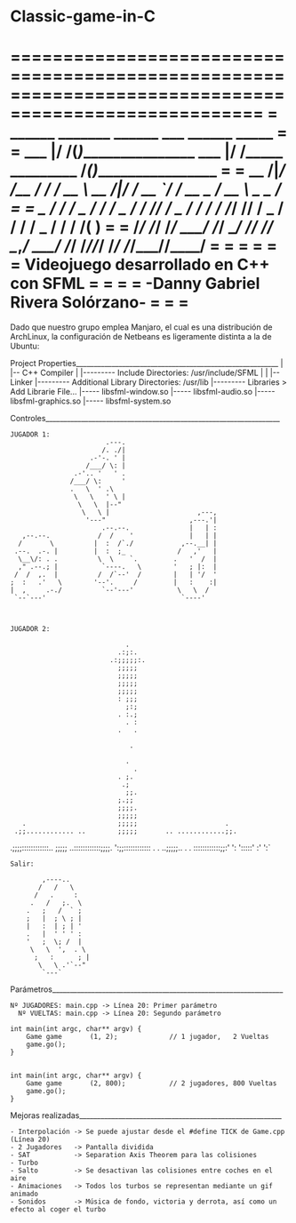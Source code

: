 # Classic-game-in-C
======================================================================================================
=	______  _______                         ______  ___            ______ _____                      =
=	___   |/  /__(_)__________________      ___   |/  /_____ _________  /____(_)___________________  =
=	__  /|_/ /__  /_  ___/_  ___/  __ \     __  /|_/ /_  __ `/  ___/_  __ \_  /__  __ \  _ \_  ___/  =
=	_  /  / / _  / / /__ _  /   / /_/ /     _  /  / / / /_/ // /__ _  / / /  / _  / / /  __/(__  )   =
=	/_/  /_/  /_/  \___/ /_/    \____/      /_/  /_/  \__,_/ \___/ /_/ /_//_/  /_/ /_/\___//____/    =
=                                                                                                    =
=	 																								 =
= 							   Videojuego desarrollado en C++ con SFML 								 =
=																									 =
=								  -Danny Gabriel Rivera Solórzano-									 =
=																									 =
======================================================================================================


Dado que nuestro grupo emplea Manjaro, el cual es una distribución de ArchLinux, la configuración de Netbeans es ligeramente distinta a la de Ubuntu:


Project Properties_________________________________________________________
			|
			|-- C++ Compiler
			|		|--------- Include Directories: /usr/include/SFML
			|
			|
			|-- Linker
					|--------- Additional Library Directories: /usr/lib
					|--------- Libraries > Add Librarie File...
												|----- libsfml-window.so
												|----- libsfml-audio.so
												|----- libsfml-graphics.so
												|----- libsfml-system.so



Controles__________________________________________________________________

 	JUGADOR 1:                                            
	                        .---.                        
	                       /. ./|                        
	                    .-'-. ' |                        
	                   /___/ \: |                        
	                .-'.. '   ' .                        
	               /___/ \:     '                        
	               .   \  ' .\                           
	                \   \   ' \ |                        
	                 \   \  |--"                         
	                  \   \ |                      ,---, 
	                   '---"                     ,---.'| 
	                       .--.--.               |   | : 
	   ,--.--.            /  /    '              |   | | 
	  /       \          |  :  /`./            ,--.__| | 
	 .--.  .-. |         |  :  ;_             /   ,'   | 
	  \__\/: . .          \  \    `.         .   '  /  | 
	  ," .--.; |           `----.   \        '   ; |:  | 
	 /  /  ,.  |          /  /`--'  /        |   | '/  ' 
	;  :   .'   \        '--'.     /         |   :    :| 
	|  ,     .-./          `--'---'           \   \  /   
	 `--`---'                                  `----'    
                                                     


 	JUGADOR 2:

							     .
							   .:;:.
							 .:;;;;;:.
							   ;;;;;
							   ;;;;;
							   ;;;;;
							   ;;;;;
							   : ;;;
							     ;:;
							   . :.;
							     . :
							   .   .

							      .

							     .
							       .
							   . ;.
							    .;
							     ;;.
							   ;.;;
        					   ;;;;.
     						   ;;;;;
	   .					   ;;;;;	                  .
	 .;;............ ..		   ;;;;;	   .. ............;;.
   .;;;;::::::::::::..		   ;;;;;	    ..::::::::::::;;;;.
    ':;;:::::::::::: . .	 ..;;;;;.. 	  . . ::::::::::::;;:'
      ':					  ':::::'	                  :'
							    ':`



	Salir:               
	                 
		    ,----..      
		   /   /   \     
		  /   .     :    
		 .   /   ;.  \   
		.   ;   /  ` ;   
		;   |  ; \ ; |   
		|   :  | ; | '   
		.   |  ' ' ' :   
		'   ;  \; /  |   
		 \   \  ',  . \  
		  ;   :      ; | 
		   \   \ .'`--"  
		    `---`        
                 



Parámetros_________________________________________________________________

	Nº JUGADORES: main.cpp -> Línea 20: Primer parámetro
	  Nº VUELTAS: main.cpp -> Línea 20: Segundo parámetro

	int main(int argc, char** argv) {
        Game game       (1, 2);				// 1 jugador,   2 Vueltas
        game.go();
	}


	int main(int argc, char** argv) {
        Game game       (2, 800);			// 2 jugadores, 800 Vueltas
        game.go();
	}



Mejoras realizadas_________________________________________________________

	- Interpolación -> Se puede ajustar desde el #define TICK de Game.cpp (Línea 20)
	- 2 Jugadores 	-> Pantalla dividida
	- SAT  			-> Separation Axis Theorem para las colisiones
	- Turbo
	- Salto			-> Se desactivan las colisiones entre coches en el aire
	- Animaciones	-> Todos los turbos se representan mediante un gif animado
	- Sonidos		-> Música de fondo, victoria y derrota, así como un efecto al coger el turbo